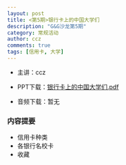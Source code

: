 ```yaml
---
layout: post
title: <第5期>银行卡上的中国大学们
description: "G&G沙龙第5期"
category: 常规活动
author: ccz
comments: true
tags: [信用卡, 大学]
---
```


+ 主讲：ccz

+ PPT下载：[银行卡上的中国大学们.pdf][1]

+ 音频下载：暂无


### 内容提要

+ 信用卡种类
+ 各银行名校卡
+ 收藏

[1]: https://docs.google.com/file/d/0B_AUJgyXPiEtTmxZY21TdnNsLTA/edit?usp=sharing
